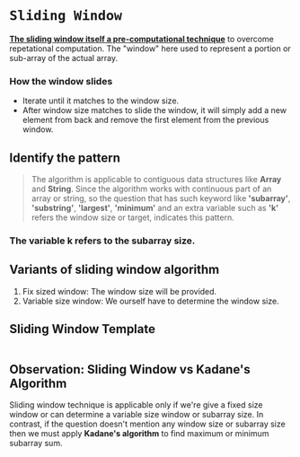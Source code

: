 # **```Sliding Window```**
<ins>**The sliding window itself a pre-computational technique**</ins> to overcome repetational computation. The "window" here used to represent a portion or sub-array of the actual array.

### How the window slides
- Iterate until it matches to the window size.
- After window size matches to slide the window, it will simply add a new element from back and remove the first element from the previous window. 

## Identify the pattern
> The algorithm is applicable to contiguous data structures like **Array** and **String**. Since the algorithm works with continuous part of an array or string, so the question that has such keyword like **'subarray'**, **'substring'**, **'largest'**, **'minimum'** and an extra variable such as **'k'** refers the window size or target, indicates this pattern.

### The variable **k** refers to the subarray size.

## Variants of sliding window algorithm
1. Fix sized window: The window size will be provided.
2. Variable size window: We ourself have to determine the window size.

## **Sliding Window Template**
```cpp

```

## **Observation**: Sliding Window vs Kadane's Algorithm

Sliding window technique is applicable only if we're give a fixed size window or can determine a variable size window or subarray size. In contrast, if the question doesn't mention any window size or subarray size then we must apply **Kadane's algorithm** to find maximum or minimum subarray sum.

